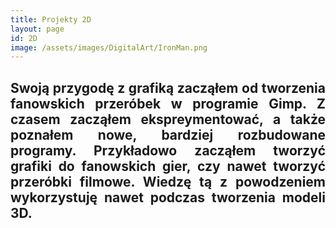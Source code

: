 ```yaml
---
title: Projekty 2D
layout: page
id: 2D
image: /assets/images/DigitalArt/IronMan.png
---
```


<div style="text-align: justify"> 
<h2>
Swoją przygodę z grafiką zacząłem od tworzenia fanowskich przeróbek w programie Gimp. Z czasem zacząłem ekspreymentować, a także poznałem nowe, bardziej rozbudowane programy. Przykładowo zacząłem tworzyć grafiki do fanowskich gier, czy nawet tworzyć przeróbki filmowe. Wiedzę tą z powodzeniem wykorzystuję nawet podczas tworzenia modeli 3D.
</h2>
</div>